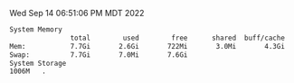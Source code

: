 Wed Sep 14 06:51:06 PM MDT 2022
```bash
System Memory
               total        used        free      shared  buff/cache   available
Mem:           7.7Gi       2.6Gi       722Mi       3.0Mi       4.3Gi       4.7Gi
Swap:          7.7Gi       7.0Mi       7.6Gi
System Storage
1006M	.
```
